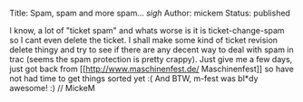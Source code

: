 Title: Spam, spam and more spam... *sigh*
Author: mickem
Status: published

I know, a lot of "ticket spam" and whats worse is it is
ticket-change-spam so I cant even delete the ticket. I shall make some
kind of ticket revision delete thingy and try to see if there are any
decent way to deal with spam in trac (seems the spam protection is
pretty crappy). Just give me a few days, just got back from
\[\[http://www.maschinenfest.de/ Maschinenfest\]\] so have not had time
to get things sorted yet :( And BTW, m-fest was bl\*dy awesome! :) //
MickeM
